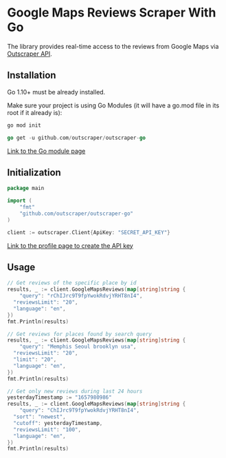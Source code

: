 # Google Maps Reviews Scraper With Go

The library provides real-time access to the reviews from Google Maps via [Outscraper API](https://app.outscraper.com/api-docs#tag/Google-Reviews).

## Installation

Go 1.10+ must be already installed.

Make sure your project is using Go Modules (it will have a go.mod file in its root if it already is):
``` sh
go mod init
```

``` go
go get -u github.com/outscraper/outscraper-go
```

[Link to the Go module page](https://pkg.go.dev/github.com/outscraper/outscraper-go)

## Initialization
```go
package main

import (
	"fmt"
	"github.com/outscraper/outscraper-go"
)

client := outscraper.Client{ApiKey: "SECRET_API_KEY"}
```
[Link to the profile page to create the API key](https://app.outscraper.com/profile)

## Usage

```go
// Get reviews of the specific place by id
results, _ := client.GoogleMapsReviews(map[string]string {
	"query": "rChIJrc9T9fpYwokRdvjYRHT8nI4",
  "reviewsLimit": "20",
  "language": "en",
})
fmt.Println(results)

// Get reviews for places found by search query
results, _ := client.GoogleMapsReviews(map[string]string {
	"query": "Memphis Seoul brooklyn usa",
  "reviewsLimit": "20",
  "limit": "20",
  "language": "en",
})
fmt.Println(results)

// Get only new reviews during last 24 hours
yesterdayTimestamp := "1657980986"
results, _ := client.GoogleMapsReviews(map[string]string {
	"query": "ChIJrc9T9fpYwokRdvjYRHT8nI4",
  "sort": "newest",
  "cutoff": yesterdayTimestamp,
  "reviewsLimit": "100",
  "language": "en",
})
fmt.Println(results)
```
